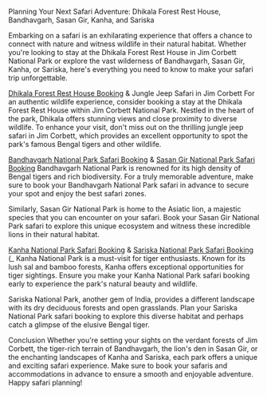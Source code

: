 Planning Your Next Safari Adventure: Dhikala Forest Rest House, Bandhavgarh, Sasan Gir, Kanha, and Sariska

Embarking on a safari is an exhilarating experience that offers a chance to connect with nature and witness wildlife in their natural habitat. Whether you're looking to stay at the Dhikala Forest Rest House in Jim Corbett National Park or explore the vast wilderness of Bandhavgarh, Sasan Gir, Kanha, or Sariska, here's everything you need to know to make your safari trip unforgettable.

[Dhikala Forest Rest House Booking]([url](https://banzaaratravels.com/dhikala-booking/)) & Jungle Jeep Safari in Jim Corbett
For an authentic wildlife experience, consider booking a stay at the Dhikala Forest Rest House within Jim Corbett National Park. Nestled in the heart of the park, Dhikala offers stunning views and close proximity to diverse wildlife. To enhance your visit, don't miss out on the thrilling jungle jeep safari in Jim Corbett, which provides an excellent opportunity to spot the park's famous Bengal tigers and other wildlife.

[Bandhavgarh National Park Safari Booking]([url](https://banzaaratravels.com/bandhavgarh-safari-booking/)) & [Sasan Gir National Park Safari Booking]([url](https://banzaaratravels.com/gir-safari-booking/))
Bandhavgarh National Park is renowned for its high density of Bengal tigers and rich biodiversity. For a truly memorable adventure, make sure to book your Bandhavgarh National Park safari in advance to secure your spot and enjoy the best safari zones.

Similarly, Sasan Gir National Park is home to the Asiatic lion, a majestic species that you can encounter on your safari. Book your Sasan Gir National Park safari to explore this unique ecosystem and witness these incredible lions in their natural habitat.

[Kanha National Park Safari Bookin]([url](https://banzaaratravels.com/kanha-safari-booking/))g & [Sariska National Park Safari Booking]([url](https://banzaaratravels.com/sariska-safari-booking/)) (_
Kanha National Park is a must-visit for tiger enthusiasts. Known for its lush sal and bamboo forests, Kanha offers exceptional opportunities for tiger sightings. Ensure you make your Kanha National Park safari booking early to experience the park's natural beauty and wildlife.

Sariska National Park, another gem of India, provides a different landscape with its dry deciduous forests and open grasslands. Plan your Sariska National Park safari booking to explore this diverse habitat and perhaps catch a glimpse of the elusive Bengal tiger.

Conclusion
Whether you're setting your sights on the verdant forests of Jim Corbett, the tiger-rich terrain of Bandhavgarh, the lion's den in Sasan Gir, or the enchanting landscapes of Kanha and Sariska, each park offers a unique and exciting safari experience. Make sure to book your safaris and accommodations in advance to ensure a smooth and enjoyable adventure. Happy safari planning!

